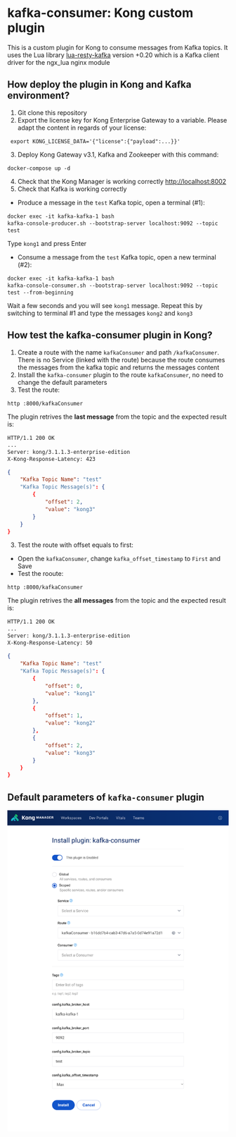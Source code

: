# kafka-consumer: Kong custom plugin
This is a custom plugin for Kong to consume messages from Kafka topics.
It uses the Lua library [lua-resty-kafka](https://github.com/doujiang24/lua-resty-kafka) version +0.20 which is a Kafka client driver for the ngx_lua nginx module

## How deploy the plugin in Kong and Kafka environment?
1) Git clone this repository
2) Export the license key for Kong Enterprise Gateway to a variable. Please adapt the content in regards of your license:
```
 export KONG_LICENSE_DATA='{"license":{"payload":...}}'
```
3) Deploy Kong Gateway v3.1, Kafka and Zookeeper with this command:
```
docker-compose up -d
```
4) Check that the Kong Manager is working correctly [http://localhost:8002](http://localhost:8002)
5) Check that Kafka is working correctly
- Produce a message in the ```test``` Kafka topic, open a terminal (#1):
```
docker exec -it kafka-kafka-1 bash
kafka-console-producer.sh --bootstrap-server localhost:9092 --topic test
```
Type ```kong1``` and press Enter

- Consume a message from the ```test``` Kafka topic, open a new terminal (#2):
```
docker exec -it kafka-kafka-1 bash
kafka-console-consumer.sh --bootstrap-server localhost:9092 --topic test --from-beginning
```
Wait a few seconds and you will see ```kong1``` message. 
Repeat this by switching to terminal #1 and type the messages  ```kong2``` and ```kong3```

## How test the kafka-consumer plugin in Kong?
1) Create a route with the name ```kafkaConsumer``` and path ```/kafkaConsumer```. There is no Service (linked with the route) because the route consumes the messages from the kafka topic and returns the messages content
2) Install the ```kafka-consumer``` plugin to the route ```kafkaConsumer```, no need to change the default parameters
3) Test the route:
```
http :8000/kafkaConsumer
```
The plugin retrives the **last message** from the topic and the expected result is:
```
HTTP/1.1 200 OK
...
Server: kong/3.1.1.3-enterprise-edition
X-Kong-Response-Latency: 423
```
```json
{
    "Kafka Topic Name": "test"
    "Kafka Topic Message(s)": {
        {
            "offset": 2,
            "value": "kong3"
        }
    }
}
```
3) Test the route with offset equals to first:
- Open the ```kafkaConsumer```, change ```kafka_offset_timestamp``` to ```First``` and Save
- Test the rooute:
```
http :8000/kafkaConsumer
```
The plugin retrives the **all messages** from the topic and the expected result is:
```
HTTP/1.1 200 OK
...
Server: kong/3.1.1.3-enterprise-edition
X-Kong-Response-Latency: 50
```
```json
{
    "Kafka Topic Name": "test"
    "Kafka Topic Message(s)": {
        {
            "offset": 0,
            "value": "kong1"
        },
        {
            "offset": 1,
            "value": "kong2"
        },
        {
            "offset": 2,
            "value": "kong3"
        }
    }
}
```
## Default parameters of ```kafka-consumer``` plugin
![Alt text](/images/KongManager-plugin-conf.png?raw=true "Kong - Manager")